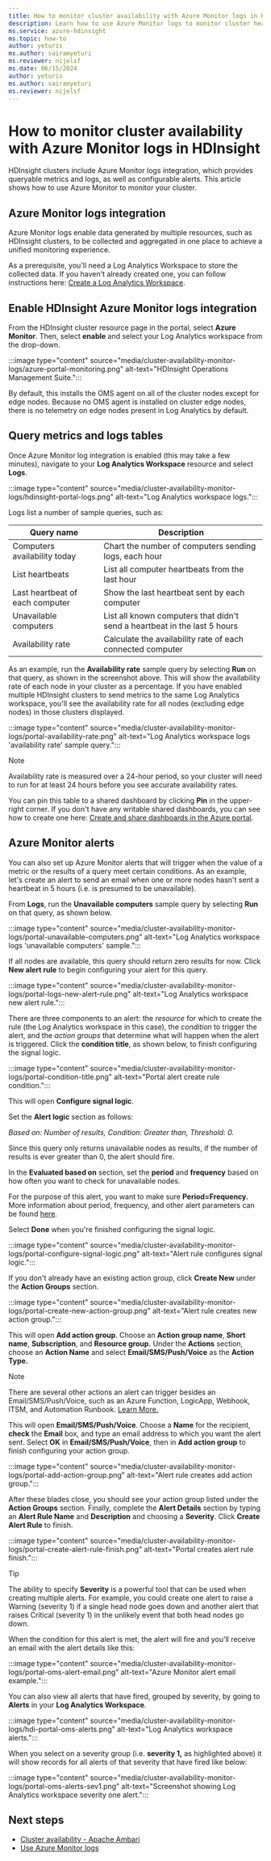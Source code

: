 ```yaml
---
title: How to monitor cluster availability with Azure Monitor logs in HDInsight
description: Learn how to use Azure Monitor logs to monitor cluster health and availability.
ms.service: azure-hdinsight
ms.topic: how-to
author: yeturis
ms.author: sairamyeturi
ms.reviewer: nijelsf
ms.date: 06/15/2024
author: yeturis
ms.author: sairamyeturi
ms.reviewer: nijelsf
---
```


# How to monitor cluster availability with Azure Monitor logs in HDInsight

HDInsight clusters include Azure Monitor logs integration, which provides queryable metrics and logs, as well as configurable alerts. This article shows how to use Azure Monitor to monitor your cluster.

## Azure Monitor logs integration

Azure Monitor logs enable data generated by multiple resources, such as HDInsight clusters, to be collected and aggregated in one place to achieve a unified monitoring experience.

As a prerequisite, you'll need a Log Analytics Workspace to store the collected data. If you haven't already created one, you can follow instructions here: [Create a Log Analytics Workspace](/azure/azure-monitor/logs/quick-create-workspace).

## Enable HDInsight Azure Monitor logs integration

From the HDInsight cluster resource page in the portal, select **Azure Monitor**. Then, select **enable** and select your Log Analytics workspace from the drop-down.

:::image type="content" source="media/cluster-availability-monitor-logs/azure-portal-monitoring.png" alt-text="HDInsight Operations Management Suite.":::

By default, this installs the OMS agent on all of the cluster nodes except for edge nodes. Because no OMS agent is installed on cluster edge nodes, there is no telemetry on edge nodes present in Log Analytics by default.

## Query metrics and logs tables

Once Azure Monitor log integration is enabled (this may take a few minutes), navigate to your **Log Analytics Workspace** resource and select **Logs**.

:::image type="content" source="media/cluster-availability-monitor-logs/hdinsight-portal-logs.png" alt-text="Log Analytics workspace logs.":::

Logs list a number of sample queries, such as:

| Query name                      | Description                                                               |
|---------------------------------|---------------------------------------------------------------------------|
| Computers availability today    | Chart the number of computers sending logs, each hour                     |
| List heartbeats                 | List all computer heartbeats from the last hour                           |
| Last heartbeat of each computer | Show the last heartbeat sent by each computer                             |
| Unavailable computers           | List all known computers that didn't send a heartbeat in the last 5 hours |
| Availability rate               | Calculate the availability rate of each connected computer                |

As an example, run the **Availability rate** sample query by selecting **Run** on that query, as shown in the screenshot above. This will show the availability rate of each node in your cluster as a percentage. If you have enabled multiple HDInsight clusters to send metrics to the same Log Analytics workspace, you'll see the availability rate for all nodes (excluding edge nodes) in those clusters displayed.

:::image type="content" source="media/cluster-availability-monitor-logs/portal-availability-rate.png" alt-text="Log Analytics workspace logs 'availability rate' sample query.":::

> [!NOTE]  
> Availability rate is measured over a 24-hour period, so your cluster will need to run for at least 24 hours before you see accurate availability rates.

You can pin this table to a shared dashboard by clicking **Pin** in the upper-right corner. If you don't have any writable shared dashboards, you can see how to create one here: [Create and share dashboards in the Azure portal](/azure/azure-portal/azure-portal-dashboards#publish-and-share-a-dashboard).

## Azure Monitor alerts

You can also set up Azure Monitor alerts that will trigger when the value of a metric or the results of a query meet certain conditions. As an example, let's create an alert to send an email when one or more nodes hasn't sent a heartbeat in 5 hours (i.e. is presumed to be unavailable).

From **Logs**, run the **Unavailable computers** sample query by selecting **Run** on that query, as shown below.

:::image type="content" source="media/cluster-availability-monitor-logs/portal-unavailable-computers.png" alt-text="Log Analytics workspace logs 'unavailable computers' sample.":::

If all nodes are available, this query should return zero results for now. Click **New alert rule** to begin configuring your alert for this query.

:::image type="content" source="media/cluster-availability-monitor-logs/portal-logs-new-alert-rule.png" alt-text="Log Analytics workspace new alert rule.":::

There are three components to an alert: the *resource* for which to create the rule (the Log Analytics workspace in this case), the *condition* to trigger the alert, and the *action groups* that determine what will happen when the alert is triggered.
Click the **condition title**, as shown below, to finish configuring the signal logic.

:::image type="content" source="media/cluster-availability-monitor-logs/portal-condition-title.png" alt-text="Portal alert create rule condition.":::

This will open **Configure signal logic**.

Set the **Alert logic** section as follows:

*Based on: Number of results, Condition: Greater than, Threshold: 0.*

Since this query only returns unavailable nodes as results, if the number of results is ever greater than 0, the alert should fire.

In the **Evaluated based on** section, set the **period** and **frequency** based on how often you want to check for unavailable nodes.

For the purpose of this alert, you want to make sure **Period=Frequency.** More information about period, frequency, and other alert parameters can be found [here](/azure/azure-monitor/alerts/alerts-unified-log#alert-logic-definition).

Select **Done** when you're finished configuring the signal logic.

:::image type="content" source="media/cluster-availability-monitor-logs/portal-configure-signal-logic.png" alt-text="Alert rule configures signal logic.":::

If you don't already have an existing action group, click **Create New** under the **Action Groups** section.

:::image type="content" source="media/cluster-availability-monitor-logs/portal-create-new-action-group.png" alt-text="Alert rule creates new action group.":::

This will open **Add action group**. Choose an **Action group name**, **Short name**, **Subscription**, and **Resource group.** Under the **Actions** section, choose an **Action Name** and select **Email/SMS/Push/Voice** as the **Action Type.**

> [!NOTE]
> There are several other actions an alert can trigger besides an Email/SMS/Push/Voice, such as an Azure Function, LogicApp, Webhook, ITSM, and Automation Runbook. [Learn More.](/azure/azure-monitor/alerts/action-groups)

This will open **Email/SMS/Push/Voice**. Choose a **Name** for the recipient, **check** the **Email** box, and type an email address to which you want the alert sent. Select **OK** in  **Email/SMS/Push/Voice**, then in **Add action group** to finish configuring your action group.

:::image type="content" source="media/cluster-availability-monitor-logs/portal-add-action-group.png" alt-text="Alert rule creates add action group.":::

After these blades close, you should see your action group listed under the **Action Groups** section. Finally, complete the **Alert Details** section by typing an **Alert Rule Name** and **Description** and choosing a **Severity**. Click **Create Alert Rule** to finish.

:::image type="content" source="media/cluster-availability-monitor-logs/portal-create-alert-rule-finish.png" alt-text="Portal creates alert rule finish.":::

> [!TIP]
> The ability to specify **Severity** is a powerful tool that can be used when creating multiple alerts. For example, you could create one alert to raise a Warning (severity 1) if a single head node goes down and another alert that raises Critical (severity 1) in the unlikely event that both head nodes go down.

When the condition for this alert is met, the alert will fire and you'll receive an email with the alert details like this:

:::image type="content" source="media/cluster-availability-monitor-logs/portal-oms-alert-email.png" alt-text="Azure Monitor alert email example.":::

You can also view all alerts that have fired, grouped by severity, by going to **Alerts** in your **Log Analytics Workspace**.

:::image type="content" source="media/cluster-availability-monitor-logs/hdi-portal-oms-alerts.png" alt-text="Log Analytics workspace alerts.":::

When you select on a severity group (i.e. **severity 1,** as highlighted above) it will show records for all alerts of that severity that have fired like below:

:::image type="content" source="media/cluster-availability-monitor-logs/portal-oms-alerts-sev1.png" alt-text="Screenshot showing Log Analytics workspace severity  one alert.":::

## Next steps

* [Cluster availability - Apache Ambari](./hdinsight-cluster-availability.md)
* [Use Azure Monitor logs](hdinsight-hadoop-oms-log-analytics-tutorial.md)
